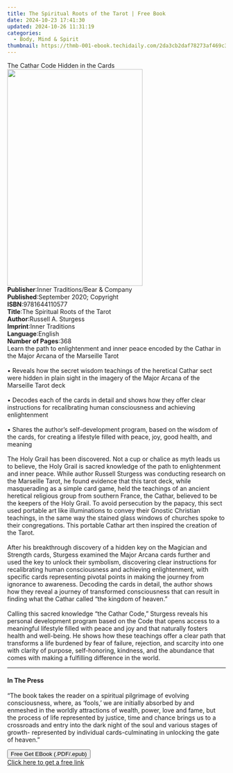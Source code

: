 ```yaml
---
title: The Spiritual Roots of the Tarot | Free Book
date: 2024-10-23 17:41:30
updated: 2024-10-26 11:31:19
categories:
  - Body, Mind & Spirit
thumbnail: https://thmb-001-ebook.techidaily.com/2da3cb2daf78273af469c3295916c3cd7757e46c832e60c9ac9856d18c9f0446.jpg
---
```

<main id="book-container">
  <div class="flex flex-col">
    <div class="book-brief flex-1 py-6 px-4 sm:p-6 md:py-10 md:px-8">
      <!-- brief-->
      <div class="book-brief-main">The Cathar Code Hidden in the Cards</div>
    </div>
    <div
      class="book-meta-info flex-1 grid gap-4 col-start-1 col-end-3 row-start-1 sm:mb-6 sm:grid-cols-4 lg:gap-6 lg:col-start-2 lg:row-end-6 lg:row-span-6 lg:mb-0"
    >
      <div
        class="book-meta-info-left place-content-center mt-4 p-4 text-sm leading-6 col-start-2 col-span-2 dark:text-slate-400"
      >
        <img
          class="w-full h-500 object-cover rounded-lg sm:h-255 sm:col-span-2 lg:col-span-full"
          src="https://img-001-ebook.techidaily.com/d46161d22b03cfef8e31c9465de77bc31660fec9e8673e3d8708b72e6728f621.jpg"
          alt=""
          width="312"
          height="500"
        />
      </div>
      <div
        class="book-meta-info-right mt-2 col-start-1 row-start-2 col-span-3 self-center"
      >
        <!-- meta data  -->
        <div class="flex flex-col px-4 md:px-8">
          <div class="flex-1">
            <strong>Publisher</strong>:<span class="px-2"
              >Inner Traditions/Bear &amp; Company</span
            >
          </div>
          <div class="flex-1">
            <strong>Published</strong>:<span class="px-2"
              >September 2020; Copyright</span
            >
          </div>
          <div class="flex-1">
            <strong>ISBN</strong>:<span class="px-2">9781644110577</span>
          </div>
          <div class="flex-1">
            <strong>Title</strong>:<span class="px-2"
              >The Spiritual Roots of the Tarot</span
            >
          </div>
          <div class="flex-1">
            <strong>Author</strong>:<span class="px-2"
              >Russell A. Sturgess</span
            >
          </div>
          <div class="flex-1">
            <strong>Imprint</strong>:<span class="px-2">Inner Traditions</span>
          </div>
          <div class="flex-1">
            <strong>Language</strong>:<span class="px-2">English</span>
          </div>
          <div class="flex-1">
            <strong>Number of Pages</strong>:<span class="px-2">368</span>
          </div>
        </div>
      </div>
    </div>
    <div class="book-description flex-1 py-6 px-4 sm:p-6 md:py-10 md:px-8">
      <div class="book-description-main">
        <div accordion-content="" id="description">
          Learn the path to enlightenment and inner peace encoded by the Cathar
          in the Major Arcana of the Marseille Tarot <br /><br />• Reveals how
          the secret wisdom teachings of the heretical Cathar sect were hidden
          in plain sight in the imagery of the Major Arcana of the Marseille
          Tarot deck <br /><br />• Decodes each of the cards in detail and shows
          how they offer clear instructions for recalibrating human
          consciousness and achieving enlightenment <br /><br />• Shares the
          author’s self-development program, based on the wisdom of the cards,
          for creating a lifestyle filled with peace, joy, good health, and
          meaning <br /><br />The Holy Grail has been discovered. Not a cup or
          chalice as myth leads us to believe, the Holy Grail is sacred
          knowledge of the path to enlightenment and inner peace. While author
          Russell Sturgess was conducting research on the Marseille Tarot, he
          found evidence that this tarot deck, while masquerading as a simple
          card game, held the teachings of an ancient heretical religious group
          from southern France, the Cathar, believed to be the keepers of the
          Holy Grail. To avoid persecution by the papacy, this sect used
          portable art like illuminations to convey their Gnostic Christian
          teachings, in the same way the stained glass windows of churches spoke
          to their congregations. This portable Cathar art then inspired the
          creation of the Tarot. <br /><br />After his breakthrough discovery of
          a hidden key on the Magician and Strength cards, Sturgess examined the
          Major Arcana cards further and used the key to unlock their symbolism,
          discovering clear instructions for recalibrating human consciousness
          and achieving enlightenment, with specific cards representing pivotal
          points in making the journey from ignorance to awareness. Decoding the
          cards in detail, the author shows how they reveal a journey of
          transformed consciousness that can result in finding what the Cathar
          called “the kingdom of heaven.” <br /><br />Calling this sacred
          knowledge “the Cathar Code,” Sturgess reveals his personal development
          program based on the Code that opens access to a meaningful lifestyle
          filled with peace and joy and that naturally fosters health and
          well-being. He shows how these teachings offer a clear path that
          transforms a life burdened by fear of failure, rejection, and scarcity
          into one with clarity of purpose, self-honoring, kindness, and the
          abundance that comes with making a fulfilling difference in the world.
        </div>
        <div class="accordion-fader"></div>
      </div>
    </div>
    <div class="book-excerpts flex-1 py-6 px-4 sm:p-6 md:py-10 md:px-8">
      <!-- excerpts-->
      <div class="book-excerpts-main">
        <hr />
        <h4 class="placeholder placeholder-heading">
          <span>In The Press</span>
        </h4>
        <p>
          “The book takes the reader on a spiritual pilgrimage of evolving
          consciousness, where, as ‘fools,’ we are initially absorbed by and
          enmeshed in the worldly attractions of wealth, power, love and fame,
          but the process of life represented by justice, time and chance brings
          us to a crossroads and entry into the dark night of the soul and
          various stages of growth- represented by individual cards-culminating
          in unlocking the gate of heaven.”
        </p>
      </div>
    </div>
    <div
      class="book-about-author flex-1 py-6 px-4 sm:p-6 md:py-10 md:px-8"
    ></div>
    <div class="book-free-get flex-1 py-6 px-4 sm:p-6 md:py-10 md:px-8">
      <button
        id="btn-free-get"
        class="bg-blue-500 hover:bg-blue-700 text-white font-bold py-2 px-4 rounded"
      >
        Free Get EBook (.PDF/.epub)
      </button>
      <div id="countdown-display" class="px-2 text-lg mt-2"></div>
      <a
        id="free-link"
        class="hidden bg-blue-500 hover:bg-blue-700 text-white font-bold py-2 px-4 rounded"
        href="https://www.ebooks.com/en-us/book/209961598/the-spiritual-roots-of-the-tarot/russell-a-sturgess/"
        target="_blank"
        >Click here to get a free link</a
      >
    </div>
    <script>
      let countdownTime = 0;
      let countdownInterval = null;
      document
        .getElementById('btn-free-get')
        .addEventListener('click', startCountdown);
      function startCountdown() {
        countdownTime = new Date().getTime() + 60000 * 3;
        countdownInterval = setInterval(updateCountdown, 1000);
        document.getElementById('btn-free-get').disabled = true;
        document
          .getElementById('btn-free-get')
          .classList.add('bg-gray-500', 'cursor-not-allowed');
      }
      function updateCountdown() {
        let currentTime = new Date().getTime();
        let timeLeft = countdownTime - currentTime;
        let secondsLeft = Math.floor(timeLeft / 1000);
        document.getElementById('countdown-display').innerHTML =
          `Remaining time: ${secondsLeft} seconds.`;
        if (secondsLeft <= 0) {
          clearInterval(countdownInterval);
          document.getElementById('btn-free-get').classList.add('hidden');
          document.getElementById('free-link').classList.remove('hidden');
          document.getElementById('countdown-display').innerHTML = '';
        }
      }
    </script>
  </div>
</main>

